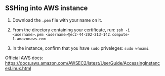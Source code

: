 ## SSHing into AWS instance
 
1. Download the `.pem` file with your name on it.

2. From the directory containing your certificate, run: `ssh -i <username>.pem <username>@ec2-44-202-213-142.compute-1.amazonaws.com`

3. In the instance, confirm that you have `sudo` priveleges: `sudo whoami`

Official AWS docs:
https://docs.aws.amazon.com/AWSEC2/latest/UserGuide/AccessingInstancesLinux.html

